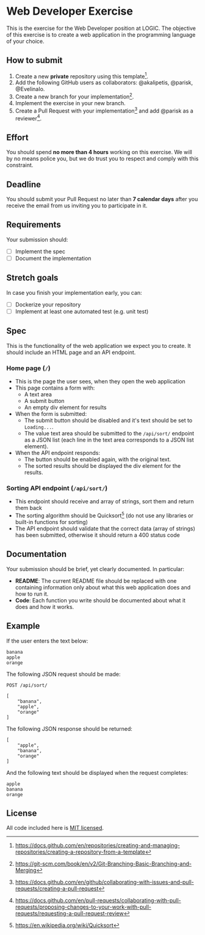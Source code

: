 # Web Developer Exercise

This is the exercise for the Web Developer position at LOGIC. The objective of this exercise is to create a web application in the programming language of your choice.

## How to submit

1. Create a new **private** repository using this template[^1].
2. Add the following GitHub users as collaborators: @akalipetis, @parisk, @EvelinaIo.
3. Create a new branch for your implementation[^2].
4. Implement the exercise in your new branch.
5. Create a Pull Request with your implementation[^3] and add @parisk as a reviewer[^4].

## Effort

You should spend **no more than 4 hours** working on this exercise. We will by no means police you, but we do trust you to respect and comply with this constraint.

## Deadline

You should submit your Pull Request no later than **7 calendar days** after you receive the email from us inviting you to participate in it.

## Requirements

Your submission should:

- [ ] Implement the spec
- [ ] Document the implementation

## Stretch goals

In case you finish your implementation early, you can:

- [ ] Dockerize your repository
- [ ] Implement at least one automated test (e.g. unit test)

## Spec

This is the functionality of the web application we expect you to create. It should include an HTML page and an API endpoint.

### Home page (`/`)

- This is the page the user sees, when they open the web application
- This page contains a form with:
  - A text area
  - A submit button
  - An empty div element for results
- When the form is submitted:
  - The submit button should be disabled and it's text should be set to `Loading...`.
  - The value text area should be submitted to the `/api/sort/` endpoint as a JSON list (each line in the text area corresponds to a JSON list element).
- When the API endpoint responds:
  - The button should be enabled again, with the original text.
  - The sorted results should be displayed the div element for the results.

### Sorting API endpoint (`/api/sort/`)

- This endpoint should receive and array of strings, sort them and return them back
- The sorting algorithm should be Quicksort[^5] (do not use any libraries or built-in functions for sorting)
- The API endpoint should validate that the correct data (array of strings) has been submitted, otherwise it should return a 400 status code

## Documentation

Your submission should be brief, yet clearly documented. In particular:

- **README**: The current README file should be replaced with one containing information only about what this web application does and how to run it.
- **Code**: Each function you write should be documented about what it does and how it works.

## Example

If the user enters the text below:

```
banana
apple
orange
```

The following JSON request should be made:

```
POST /api/sort/

[
    "banana",
    "apple",
    "orange"
]
```

The following JSON response should be returned:

```
[
    "apple",
    "banana",
    "orange"
]
```

And the following text should be displayed when the request completes:

```
apple
banana
orange
```

## License

All code included here is [MIT licensed](./LICENSE).

[^1]: https://docs.github.com/en/repositories/creating-and-managing-repositories/creating-a-repository-from-a-template
[^2]: https://git-scm.com/book/en/v2/Git-Branching-Basic-Branching-and-Merging
[^3]: https://docs.github.com/en/github/collaborating-with-issues-and-pull-requests/creating-a-pull-request
[^4]: https://docs.github.com/en/pull-requests/collaborating-with-pull-requests/proposing-changes-to-your-work-with-pull-requests/requesting-a-pull-request-review
[^5]: https://en.wikipedia.org/wiki/Quicksort
